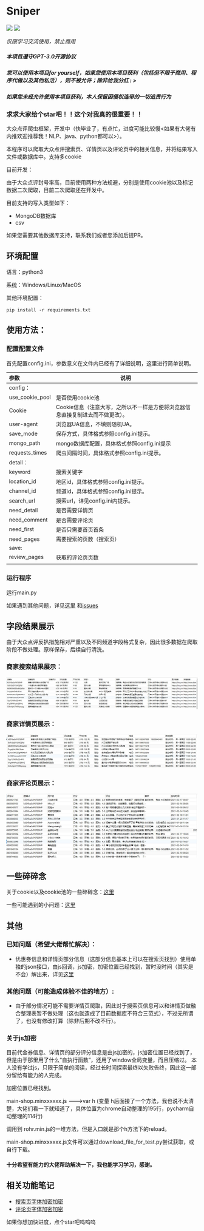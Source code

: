 # Sniper



[![](https://img.shields.io/badge/python-3-brightgreen.svg)](https://www.python.org/downloads/)
<img src="https://img.shields.io/badge/license-GPL--3.0-brightgreen">

*仅限学习交流使用，禁止商用*

##### 本项目遵守GPT-3.0开源协议

##### 您可以使用本项目for yourself，如果您使用本项目获利（包括但不限于商用、程序代做以及其他私活），则不被允许；除非给我分红 : >

##### 如果您未经允许使用本项目获利，本人保留因侵权连带的一切追责行为



### 求求大家给个star吧！！这个对我真的很重要！！

大众点评爬虫框架，开发中（快毕业了，有点忙，进度可能比较慢<如果有大佬有内推欢迎推荐我！NLP、java、python都可以>）。

本程序可以爬取大众点评搜索页、详情页以及评论页中的相关信息，并将结果写入文件或数据库中。支持多cookie

目前开发：

由于大众点评封号率高，目前使用两种方法规避，分别是使用cookie池以及标记数据二次爬取，目前二次爬取还在开发中。


目前支持的写入类型如下：
- MongoDB数据库
- csv

如果您需要其他数据库支持，联系我们或者您添加后提PR。

## 环境配置
语言：python3

系统：Windows/Linux/MacOS

其他环境配置：

    pip install -r requirements.txt

## 使用方法：
### 配置配置文件
首先配置config.ini，参数意义在文件内已经有了详细说明，这里进行简单说明。

|参数|说明|
|:-----  |-----|
|config：      |  |
|use_cookie_pool      |是否使用cookie池 |
|Cookie      |Cookie信息（注意大写，之所以不一样是方便将浏览器信息直接复制进去而不做更改）。|
|user-agent      |浏览器UA信息，不填则随机UA。|
|save_mode      |保存方式，具体格式参照config.ini提示。|
|mongo_path      |mongo数据库配置，具体格式参照config.ini提示|
|requests_times      |爬虫间隔时间，具体格式参照config.ini提示。  |
|detail：      |  |
|keyword      | 搜索关键字 |
|location_id      |地区id，具体格式参照config.ini提示。  |
|channel_id      |频道id，具体格式参照config.ini提示。  |
|search_url      |搜索url，详见config.ini内提示。  |
|need_detail      |是否需要详情页  |
|need_comment      |是否需要评论页  |
|need_first      |是否只需要首页首条  |
|need_pages      |需要搜索的页数（搜索页）  |
|save:      |  |
|review_pages      |获取的评论页页数  |
|      |  |


### 运行程序
运行main.py

如果遇到其他问题，详见[这里](./docs/problems.md)
和[issues](https://github.com/Sniper970119/dianping_spider/issues?q=is%3Aissue+is%3Aclosed)

 
## 字段结果展示
由于大众点评反扒措施相对严重以及不同频道字段格式复杂，因此很多数据在爬取阶段不做处理。原样保存，后续自行清洗。
### 商家搜索结果展示：
![image](./imgs/info.jpg)

### 商家详情页展示：
![image](./imgs/detail.jpg)


### 商家评论页展示：
![image](./imgs/review.jpg)

## 一些碎碎念


关于cookie以及cookie池的一些碎碎念：[这里](./docs/cookie_pool.md)

一些可能遇到的小问题：[这里](./docs/problems.md)



## 其他
    
### 已知问题（希望大佬帮忙解决）：
  - 优惠券信息和详情页部分信息（这部分信息基本上可以在搜索页找到）使用单独的json接口，由js回调，js加密，加密位置已经找到，暂时没时间（其实是不会）解出来，详见[这里](https://github.com/Sniper970119/dianping_spider#%E5%85%B3%E4%BA%8Ejs%E5%8A%A0%E5%AF%86)
  
### 其他问题（可能造成体验不佳的地方）:
  - 由于部分情况可能不需要详情页爬取，因此对于搜索页信息可以和详情页做融合整理表暂不做处理（这也就造成了目前数据库不符合三范式），不过无所谓了，也没有修改打算（除非后期不改不行）。
  
### 关于js加密
 
 目前代金券信息、详情页的部分评分信息是由js加密的，js加密位置已经找到了，但是由于那里用了什么“自执行函数”，还用了window全局变量，而且压缩过。
 本人没有学过js，只限于简单的阅读，经过长时间探索最终以失败告终，因此这一部分留给有能力的人完成。
 
 加密位置已经找到。
 
 main-shop.minxxxxxx.js --->var h  (变量 h后面接了一个方法，我也说不太清楚，大佬们看一下就知道了，具体位置为chrome自动整理的195行，pycharm自动整理的114行)
 
 调用到 rohr.min.js的一堆方法，但是入口就是那个h方法下的reload。
 
 main-shop.minxxxxxx.js文件可以通过download_file_for_test.py尝试获取，或自行下载。
 
 #### 十分希望有能力的大佬帮助解决一下，我也能学习学习，感谢。


  
## 相关功能笔记
  - [搜索页字体加密加密](http://www.sniper97.cn/index.php/note/carwler/3694/)
  - [评论页字体加密加密](http://www.sniper97.cn/index.php/note/carwler/3707/)

如果你想加快进度，点个star吧呜呜呜
